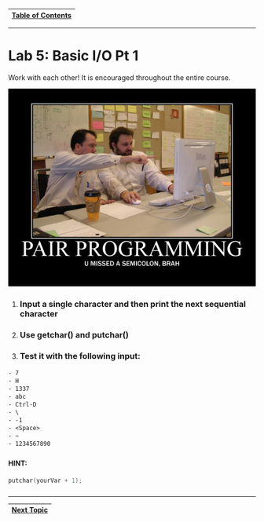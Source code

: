 |[Table of Contents](/00-Table-of-Contents.md)|
|---|

---


# Lab 5: Basic I/O Pt 1

Work with each other! It is encouraged throughout the entire course.

![](/assets/pair-programming-meme.jpg)

1. ### Input a single character and then print the next sequential character
2. ### Use getchar\(\) and putchar\(\)
3. ### Test it with the following input:

```
- 7
- H
- 1337
- abc
- Ctrl-D
- \
- -1
- <Space>
- ~
- 1234567890
```

##### 

#### HINT:

```c
putchar(yourVar + 1);
```

##### 

---

|[Next Topic](/04_IO_part_1/04_getc-putc.md)|
|---|
